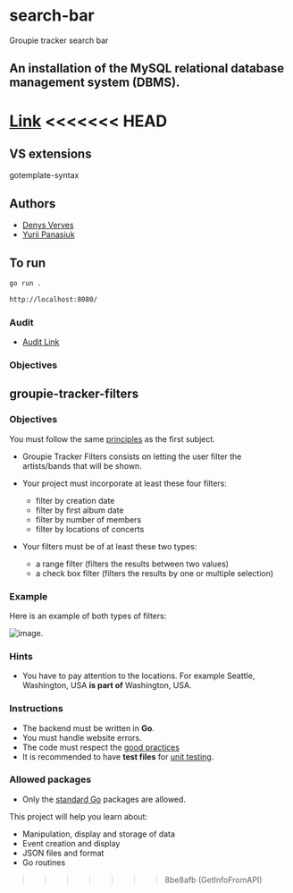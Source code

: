 # search-bar
Groupie tracker search bar

## An installation of the MySQL relational database management system (DBMS).

[Link](https://dev.mysql.com/doc/mysql-installation-excerpt/5.7/en/)
<<<<<<< HEAD
=======

## VS extensions

gotemplate-syntax

## Authors

- [Denys Verves](https://01.kood.tech/git/dverves)
- [Yurii Panasiuk](https://01.kood.tech/git/ypanasiu)

## To run

```bash
go run .
```

```bash
http://localhost:8080/
```
### Audit
- [Audit Link](https://github.com/01-edu/public/tree/master/subjects/groupie-tracker/filters/audit)

### Objectives

## groupie-tracker-filters

### Objectives

You must follow the same [principles](../README.md) as the first subject.

- Groupie Tracker Filters consists on letting the user filter the artists/bands that will be shown.

- Your project must incorporate at least these four filters:

  - filter by creation date
  - filter by first album date
  - filter by number of members
  - filter by locations of concerts

- Your filters must be of at least these two types:
  - a range filter (filters the results between two values)
  - a check box filter (filters the results by one or multiple selection)

### Example

Here is an example of both types of filters:

![image](filters_example.png).

### Hints

- You have to pay attention to the locations. For example Seattle, Washington, USA **is part of** Washington, USA.

### Instructions

- The backend must be written in **Go**.
- You must handle website errors.
- The code must respect the [good practices](../../good-practices/README.md)
- It is recommended to have **test files** for [unit testing](https://go.dev/doc/tutorial/add-a-test).

### Allowed packages

- Only the [standard Go](https://golang.org/pkg/) packages are allowed.

This project will help you learn about:

- Manipulation, display and storage of data
- Event creation and display
- JSON files and format
- Go routines
>>>>>>> 8be8afb (GetInfoFromAPI)
